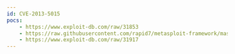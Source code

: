 ```yaml
---
id: CVE-2013-5015
pocs:
    - https://www.exploit-db.com/raw/31853
    - https://raw.githubusercontent.com/rapid7/metasploit-framework/master/modules/exploits/windows/antivirus/symantec_endpoint_manager_rce.rb
    - https://www.exploit-db.com/raw/31917
---
```

